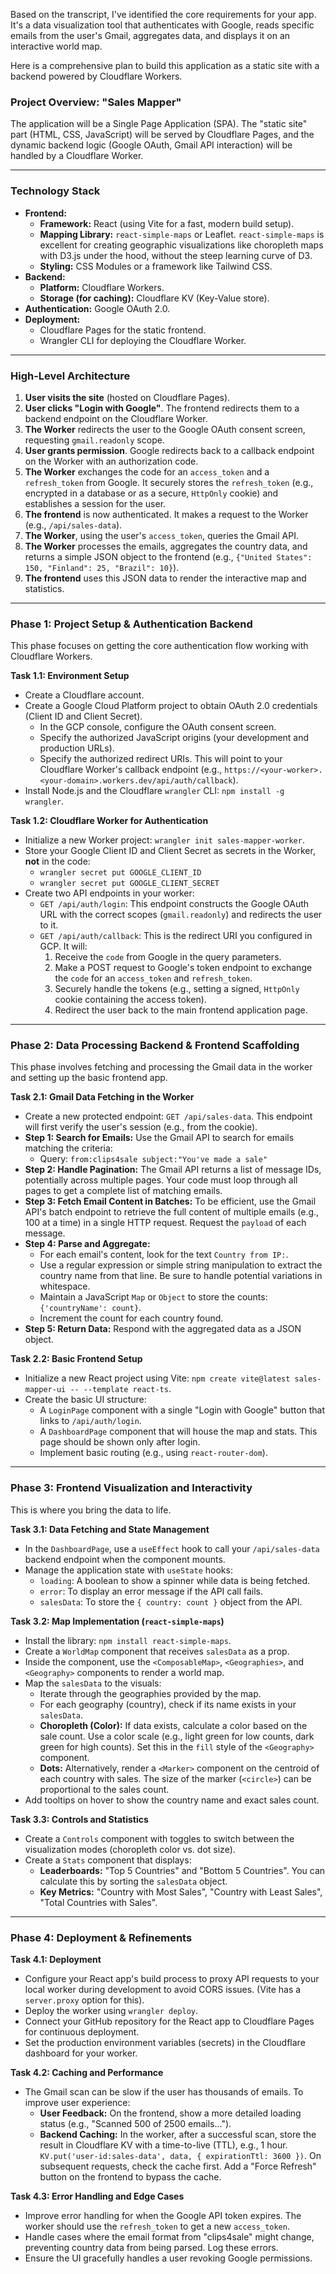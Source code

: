 Based on the transcript, I've identified the core requirements for your app. It's a data visualization tool that authenticates with Google, reads specific emails from the user's Gmail, aggregates data, and displays it on an interactive world map.

Here is a comprehensive plan to build this application as a static site with a backend powered by Cloudflare Workers.

### **Project Overview: "Sales Mapper"**

The application will be a Single Page Application (SPA). The "static site" part (HTML, CSS, JavaScript) will be served by Cloudflare Pages, and the dynamic backend logic (Google OAuth, Gmail API interaction) will be handled by a Cloudflare Worker.

---

### **Technology Stack**

* **Frontend:**
    * **Framework:** React (using Vite for a fast, modern build setup).
    * **Mapping Library:** `react-simple-maps` or Leaflet. `react-simple-maps` is excellent for creating geographic visualizations like choropleth maps with D3.js under the hood, without the steep learning curve of D3.
    * **Styling:** CSS Modules or a framework like Tailwind CSS.
* **Backend:**
    * **Platform:** Cloudflare Workers.
    * **Storage (for caching):** Cloudflare KV (Key-Value store).
* **Authentication:** Google OAuth 2.0.
* **Deployment:**
    * Cloudflare Pages for the static frontend.
    * Wrangler CLI for deploying the Cloudflare Worker.

---

### **High-Level Architecture**

1.  **User visits the site** (hosted on Cloudflare Pages).
2.  **User clicks "Login with Google"**. The frontend redirects them to a backend endpoint on the Cloudflare Worker.
3.  **The Worker** redirects the user to the Google OAuth consent screen, requesting `gmail.readonly` scope.
4.  **User grants permission**. Google redirects back to a callback endpoint on the Worker with an authorization code.
5.  **The Worker** exchanges the code for an `access_token` and a `refresh_token` from Google. It securely stores the `refresh_token` (e.g., encrypted in a database or as a secure, `HttpOnly` cookie) and establishes a session for the user.
6.  **The frontend** is now authenticated. It makes a request to the Worker (e.g., `/api/sales-data`).
7.  **The Worker**, using the user's `access_token`, queries the Gmail API.
8.  **The Worker** processes the emails, aggregates the country data, and returns a simple JSON object to the frontend (e.g., `{"United States": 150, "Finland": 25, "Brazil": 10}`).
9.  **The frontend** uses this JSON data to render the interactive map and statistics.

---

### **Phase 1: Project Setup & Authentication Backend**

This phase focuses on getting the core authentication flow working with Cloudflare Workers.

**Task 1.1: Environment Setup**
* Create a Cloudflare account.
* Create a Google Cloud Platform project to obtain OAuth 2.0 credentials (Client ID and Client Secret).
    * In the GCP console, configure the OAuth consent screen.
    * Specify the authorized JavaScript origins (your development and production URLs).
    * Specify the authorized redirect URIs. This will point to your Cloudflare Worker's callback endpoint (e.g., `https://<your-worker>.<your-domain>.workers.dev/api/auth/callback`).
* Install Node.js and the Cloudflare `wrangler` CLI: `npm install -g wrangler`.

**Task 1.2: Cloudflare Worker for Authentication**
* Initialize a new Worker project: `wrangler init sales-mapper-worker`.
* Store your Google Client ID and Client Secret as secrets in the Worker, **not** in the code:
    * `wrangler secret put GOOGLE_CLIENT_ID`
    * `wrangler secret put GOOGLE_CLIENT_SECRET`
* Create two API endpoints in your worker:
    * `GET /api/auth/login`: This endpoint constructs the Google OAuth URL with the correct scopes (`gmail.readonly`) and redirects the user to it.
    * `GET /api/auth/callback`: This is the redirect URI you configured in GCP. It will:
        1.  Receive the `code` from Google in the query parameters.
        2.  Make a POST request to Google's token endpoint to exchange the `code` for an `access_token` and `refresh_token`.
        3.  Securely handle the tokens (e.g., setting a signed, `HttpOnly` cookie containing the access token).
        4.  Redirect the user back to the main frontend application page.

---

### **Phase 2: Data Processing Backend & Frontend Scaffolding**

This phase involves fetching and processing the Gmail data in the worker and setting up the basic frontend app.

**Task 2.1: Gmail Data Fetching in the Worker**
* Create a new protected endpoint: `GET /api/sales-data`. This endpoint will first verify the user's session (e.g., from the cookie).
* **Step 1: Search for Emails:** Use the Gmail API to search for emails matching the criteria:
    * Query: `from:clips4sale subject:"You've made a sale"`
* **Step 2: Handle Pagination:** The Gmail API returns a list of message IDs, potentially across multiple pages. Your code must loop through all pages to get a complete list of matching emails.
* **Step 3: Fetch Email Content in Batches:** To be efficient, use the Gmail API's batch endpoint to retrieve the full content of multiple emails (e.g., 100 at a time) in a single HTTP request. Request the `payload` of each message.
* **Step 4: Parse and Aggregate:**
    * For each email's content, look for the text `Country from IP:`.
    * Use a regular expression or simple string manipulation to extract the country name from that line. Be sure to handle potential variations in whitespace.
    * Maintain a JavaScript `Map` or `Object` to store the counts: `{'countryName': count}`.
    * Increment the count for each country found.
* **Step 5: Return Data:** Respond with the aggregated data as a JSON object.

**Task 2.2: Basic Frontend Setup**
* Initialize a new React project using Vite: `npm create vite@latest sales-mapper-ui -- --template react-ts`.
* Create the basic UI structure:
    * A `LoginPage` component with a single "Login with Google" button that links to `/api/auth/login`.
    * A `DashboardPage` component that will house the map and stats. This page should be shown only after login.
    * Implement basic routing (e.g., using `react-router-dom`).

---

### **Phase 3: Frontend Visualization and Interactivity**

This is where you bring the data to life.

**Task 3.1: Data Fetching and State Management**
* In the `DashboardPage`, use a `useEffect` hook to call your `/api/sales-data` backend endpoint when the component mounts.
* Manage the application state with `useState` hooks:
    * `loading`: A boolean to show a spinner while data is being fetched.
    * `error`: To display an error message if the API call fails.
    * `salesData`: To store the `{ country: count }` object from the API.

**Task 3.2: Map Implementation (`react-simple-maps`)**
* Install the library: `npm install react-simple-maps`.
* Create a `WorldMap` component that receives `salesData` as a prop.
* Inside the component, use the `<ComposableMap>`, `<Geographies>`, and `<Geography>` components to render a world map.
* Map the `salesData` to the visuals:
    * Iterate through the geographies provided by the map.
    * For each geography (country), check if its name exists in your `salesData`.
    * **Choropleth (Color):** If data exists, calculate a color based on the sale count. Use a color scale (e.g., light green for low counts, dark green for high counts). Set this in the `fill` style of the `<Geography>` component.
    * **Dots:** Alternatively, render a `<Marker>` component on the centroid of each country with sales. The size of the marker (`<circle>`) can be proportional to the sales count.
* Add tooltips on hover to show the country name and exact sales count.

**Task 3.3: Controls and Statistics**
* Create a `Controls` component with toggles to switch between the visualization modes (choropleth color vs. dot size).
* Create a `Stats` component that displays:
    * **Leaderboards:** "Top 5 Countries" and "Bottom 5 Countries". You can calculate this by sorting the `salesData` object.
    * **Key Metrics:** "Country with Most Sales", "Country with Least Sales", "Total Countries with Sales".

---

### **Phase 4: Deployment & Refinements**

**Task 4.1: Deployment**
* Configure your React app's build process to proxy API requests to your local worker during development to avoid CORS issues. (Vite has a `server.proxy` option for this).
* Deploy the worker using `wrangler deploy`.
* Connect your GitHub repository for the React app to Cloudflare Pages for continuous deployment.
* Set the production environment variables (secrets) in the Cloudflare dashboard for your worker.

**Task 4.2: Caching and Performance**
* The Gmail scan can be slow if the user has thousands of emails. To improve user experience:
    * **User Feedback:** On the frontend, show a more detailed loading status (e.g., "Scanned 500 of 2500 emails...").
    * **Backend Caching:** In the worker, after a successful scan, store the result in Cloudflare KV with a time-to-live (TTL), e.g., 1 hour. `KV.put('user-id:sales-data', data, { expirationTtl: 3600 })`. On subsequent requests, check the cache first. Add a "Force Refresh" button on the frontend to bypass the cache.

**Task 4.3: Error Handling and Edge Cases**
* Improve error handling for when the Google API token expires. The worker should use the `refresh_token` to get a new `access_token`.
* Handle cases where the email format from "clips4sale" might change, preventing country data from being parsed. Log these errors.
* Ensure the UI gracefully handles a user revoking Google permissions.